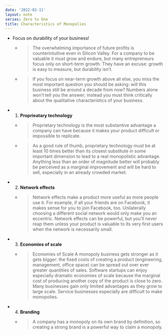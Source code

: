 ```yaml
---
date: '2022-02-11'
layout: note
series: Zero to One
title: Characteristics of Monopolies
---
```


- Focus on durability of your business!
    - > The overwhelming importance of future profits is counterintuitive even in Silicon Valley. For a company to be valuable it must grow and endure, but many entrepreneurs focus only on short-term growth. They have an excuse: growth is easy to measure, but durability isn’t.
    - > If you focus on near-term growth above all else, you miss the most important question you should be asking: will this business still be around a decade from now? Numbers alone won’t tell you the answer; instead you must think critically about the qualitative characteristics of your business.
- 1. **Proprieatary technology**
    - > Proprietary technology is the most substantive advantage a company can have because it makes your product difficult or impossible to replicate.
    - > As a good rule of thumb, proprietary technology must be at least 10 times better than its closest substitute in some important dimension to lead to a real monopolistic advantage. Anything less than an order of magnitude better will probably be perceived as a marginal improvement and will be hard to sell, especially in an already crowded market.
- 2. **Network effects**
    - > Network effects make a product more useful as more people use it. For example, if all your friends are on Facebook, it makes sense for you to join Facebook, too. Unilaterally choosing a different social network would only make you an eccentric. Network effects can be powerful, but you’ll never reap them unless your product is valuable to its very first users when the network is necessarily small.
- 3. **Economies of scale**
    - > Economies of Scale A monopoly business gets stronger as it gets bigger: the fixed costs of creating a product (engineering, management, office space) can be spread out over ever greater quantities of sales. Software startups can enjoy especially dramatic economies of scale because the marginal cost of producing another copy of the product is close to zero. Many businesses gain only limited advantages as they grow to large scale. Service businesses especially are difficult to make monopolies.
- 4. **Branding**
    - > A company has a monopoly on its own brand by definition, so creating a strong brand is a powerful way to claim a monopoly.